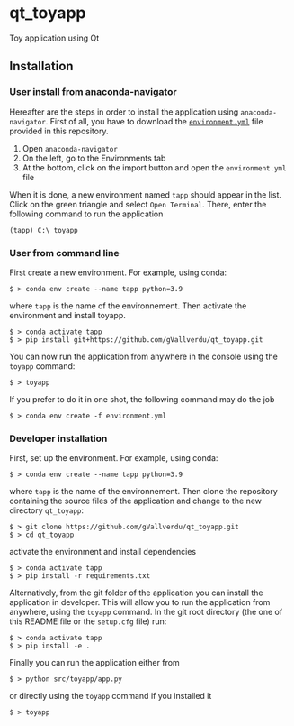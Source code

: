 # qt_toyapp

Toy application using Qt

## Installation

### User install from anaconda-navigator

Hereafter are the steps in order to install the application using
`anaconda-navigator`. First of all, you have to download the
[`environment.yml`](https://raw.githubusercontent.com/gVallverdu/qt_toyapp/main/environment.yml) 
file provided in this repository.

1. Open `anaconda-navigator`
2. On the left, go to the Environments tab
3. At the bottom, click on the import button and open the `environment.yml` file

When it is done, a new environment named `tapp` should appear in the list.
Click on the green triangle and select `Open Terminal`. There, enter the
following command to run the application

```
(tapp) C:\ toyapp
```

### User from command line

First create a new environment. For example, using conda:

```
$ > conda env create --name tapp python=3.9
```

where `tapp` is the name of the environnement. Then activate the 
environment and install toyapp.

```
$ > conda activate tapp
$ > pip install git+https://github.com/gVallverdu/qt_toyapp.git
```

You can now run the application from anywhere in the console
using the `toyapp` command:

```
$ > toyapp
```

If you prefer to do it in one shot, the following command may do the job

```
$ > conda env create -f environment.yml
```

### Developer installation

First, set up the environment. For example, using conda:

```
$ > conda env create --name tapp python=3.9
```

where `tapp` is the name of the environnement. Then clone the repository
containing the source files of the application and change to the
new directory `qt_toyapp`:

```
$ > git clone https://github.com/gVallverdu/qt_toyapp.git
$ > cd qt_toyapp
```

activate the environment and install dependencies

```
$ > conda activate tapp
$ > pip install -r requirements.txt
```

Alternatively, from the git folder of the application you can install
the application in developer. This will allow you to run the application
from anywhere, using the `toyapp` command. In the git root directory
(the one of this README file or the `setup.cfg` file) run:

```
$ > conda activate tapp
$ > pip install -e .
```

Finally you can run the application either from

```
$ > python src/toyapp/app.py
```

or directly using the `toyapp` command if you installed it

```
$ > toyapp
```